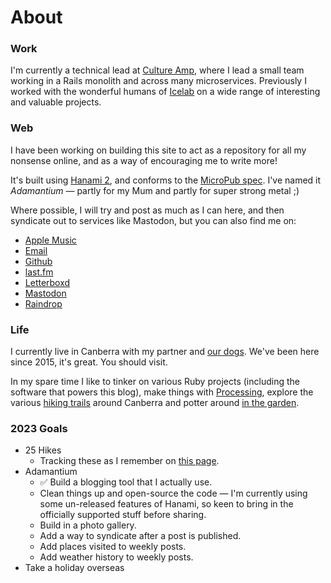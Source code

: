 # About

### Work

I'm currently a technical lead at [Culture Amp](https://cultureamp.com), where I lead a small team working in a Rails monolith and across many microservices. Previously I worked with the wonderful humans of [Icelab](https://icelab.com.au) on a wide range of interesting and valuable projects.

### Web

I have been working on building this site to act as a repository for all my nonsense online, and as a way of encouraging me to write more!

It's built using [Hanami 2](https://hanamirb.org), and conforms to the [MicroPub spec](https://www.w3.org/TR/micropub/). I've named it _Adamantium_ — partly for my Mum and partly for super strong metal ;)

Where possible, I will try and post as much as I can here, and then syndicate out to services like Mastodon, but you can also find me on:

- [Apple Music](https://music.apple.com/profile/nitza)
- [Email](mailto:hello@dnitza.com)
- [Github](https://github.com/dnitza)
- [last.fm](https://www.last.fm/user/dNitza)
- [Letterboxd](https://letterboxd.com/dnitza/)
- [Mastodon](https://social.dnitza.com/@daniel)
- [Raindrop](https://raindrop.io/nitza/public-32480451)

### Life

I currently live in Canberra with my partner and [our dogs](https://instagram.com/barkly_and_crumpet). We've been here since 2015, it's great. You should visit.

In my spare time I like to tinker on various Ruby projects (including the software that powers this blog), make things with [Processing](https://processing.org), explore the various [hiking trails](/hikes) around Canberra and potter around [in the garden](/tagged/garden).

### 2023 Goals

- 25 Hikes
  - Tracking these as I remember on [this page](/hikes).
- Adamantium
  - ✅ Build a blogging tool that I actually use. 
  - Clean things up and open-source the code — I'm currently using some un-released features of Hanami, so keen to bring in the officially supported stuff before sharing.
  - Build in a photo gallery.
  - Add a way to syndicate after a post is published.
  - Add places visited to weekly posts.
  - Add weather history to weekly posts.
- Take a holiday overseas